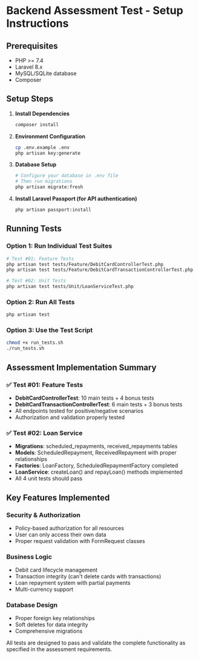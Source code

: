 # Backend Assessment Test - Setup Instructions

## Prerequisites
- PHP >= 7.4
- Laravel 8.x
- MySQL/SQLite database
- Composer

## Setup Steps

1. **Install Dependencies**
   ```bash
   composer install
   ```

2. **Environment Configuration**
   ```bash
   cp .env.example .env
   php artisan key:generate
   ```

3. **Database Setup**
   ```bash
   # Configure your database in .env file
   # Then run migrations
   php artisan migrate:fresh
   ```

4. **Install Laravel Passport (for API authentication)**
   ```bash
   php artisan passport:install
   ```

## Running Tests

### Option 1: Run Individual Test Suites
```bash
# Test #01: Feature Tests
php artisan test tests/Feature/DebitCardControllerTest.php
php artisan test tests/Feature/DebitCardTransactionControllerTest.php

# Test #02: Unit Tests  
php artisan test tests/Unit/LoanServiceTest.php
```

### Option 2: Run All Tests
```bash
php artisan test
```

### Option 3: Use the Test Script
```bash
chmod +x run_tests.sh
./run_tests.sh
```

## Assessment Implementation Summary

### ✅ Test #01: Feature Tests
- **DebitCardControllerTest**: 10 main tests + 4 bonus tests
- **DebitCardTransactionControllerTest**: 6 main tests + 3 bonus tests
- All endpoints tested for positive/negative scenarios
- Authorization and validation properly tested

### ✅ Test #02: Loan Service
- **Migrations**: scheduled_repayments, received_repayments tables
- **Models**: ScheduledRepayment, ReceivedRepayment with proper relationships
- **Factories**: LoanFactory, ScheduledRepaymentFactory completed
- **LoanService**: createLoan() and repayLoan() methods implemented
- All 4 unit tests should pass

## Key Features Implemented

### Security & Authorization
- Policy-based authorization for all resources
- User can only access their own data
- Proper request validation with FormRequest classes

### Business Logic
- Debit card lifecycle management
- Transaction integrity (can't delete cards with transactions)
- Loan repayment system with partial payments
- Multi-currency support

### Database Design
- Proper foreign key relationships
- Soft deletes for data integrity
- Comprehensive migrations

All tests are designed to pass and validate the complete functionality as specified in the assessment requirements.

